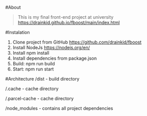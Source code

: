 #About
> This is my final front-end project at university
https://drainkid.github.io/fboost/main/index.html

#Instalation
1. Clone project from GitHub https://github.com/drainkid/fboost
2. Install NodeJs https://nodejs.org/en/
3. Install npm install
4. Install dependencies from package.json
5. Build: npm run build
6. Start: npm run start

#Architecture
/dist - build directory

/.cache - cache directory

/.parcel-cache - cache directory

/node_modules - сontains all project dependencies



